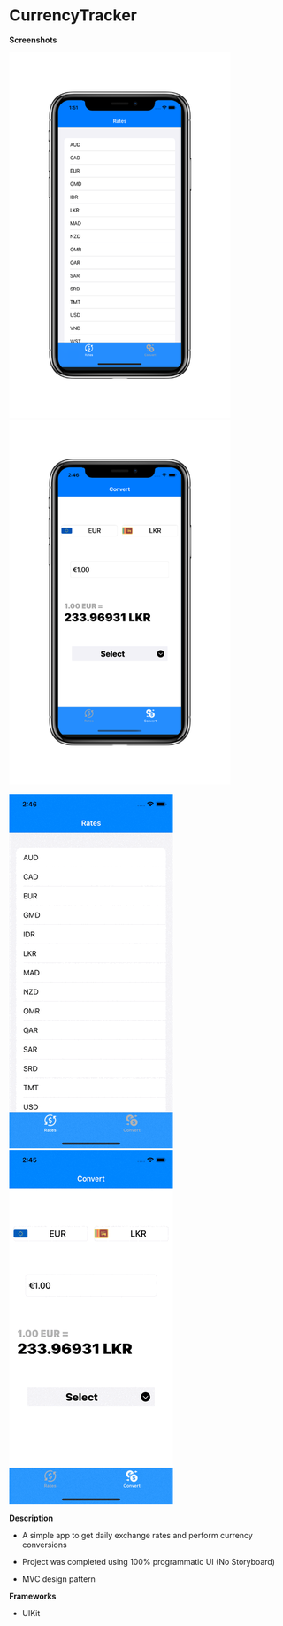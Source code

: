 # CurrencyTracker

**Screenshots**

<img src="Screenshots/rates-screen.png" width="400">

<img src="Screenshots/convert-screen.png" width="400">

![](Screenshots/rates.gif)    ![](Screenshots/convert.gif)   

**Description**

* A simple app to get daily exchange rates and perform currency conversions

* Project was completed using 100% programmatic UI (No Storyboard)

* MVC design pattern


**Frameworks**

* UIKit
